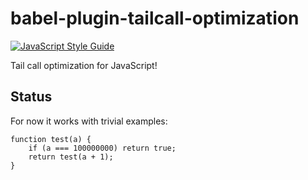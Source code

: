 # babel-plugin-tailcall-optimization
[![JavaScript Style Guide](https://img.shields.io/badge/code%20style-standard-brightgreen.svg)](http://standardjs.com/)

Tail call optimization for JavaScript!

## Status
For now it works with trivial examples:
```
function test(a) {
    if (a === 100000000) return true; 
    return test(a + 1);
}
```